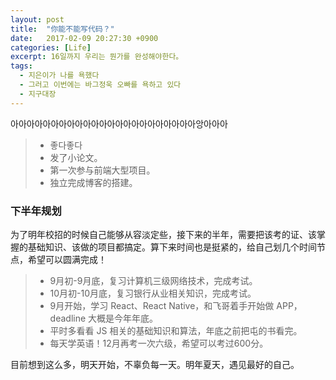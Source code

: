 ```yaml
---
layout: post
title:  "你能不能写代码？"
date:   2017-02-09 20:27:30 +0900
categories: [Life]
excerpt: 16일까지 우리는 뭔가를 완성해야한다。
tags:
  - 지은이가 나를 욕했다
  - 그러고 이번에는 바그정욱 오빠를 욕하고 있다
  - 지구대장
---
```


아아아아아아아아아아아아아아아아아아아아아아아앙아아아

>* 좋다좋다
>* 发了小论文。
>* 第一次参与前端大型项目。
>* 独立完成博客的搭建。

### 下半年规划

为了明年校招的时候自己能够从容淡定些，接下来的半年，需要把该考的证、该掌握的基础知识、该做的项目都搞定。算下来时间也是挺紧的，给自己划几个时间节点，希望可以圆满完成！

>* 9月初-9月底，复习计算机三级网络技术，完成考试。
>* 10月初-10月底，复习银行从业相关知识，完成考试。
>* 9月开始，学习 React、React Native，和飞哥着手开始做 APP，deadline 大概是今年年底。
>* 平时多看看 JS 相关的基础知识和算法，年底之前把屯的书看完。
>* 每天学英语！12月再考一次六级，希望可以考过600分。

目前想到这么多，明天开始，不辜负每一天。明年夏天，遇见最好的自己。


